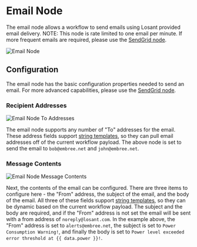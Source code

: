 # Email Node

The email node allows a workflow to send emails using Losant provided email delivery.  NOTE: This node is rate limited to one email per minute.  If more frequent emails are required, please use the [SendGrid node](/workflows/outputs/sendgrid/).

![Email Node](/images/workflows/outputs/email-node.png "Email Node")

## Configuration

The email node has the basic configuration properties needed to send an email.  For more advanced capabilities, please use the [SendGrid node](/workflows/outputs/sendgrid/).

### Recipient Addresses

![Email Node To Addresses](/images/workflows/outputs/email-node-to-addresses.png "Email Node To Addresses")

The email node supports any number of "To" addresses for the email. These address fields support [string templates](/workflows/accessing-payload-data/#string-templates), so they can pull email addresses off of the current workflow payload.  The above node is set to send the email to `bob@embree.net` and `john@embree.net`.

### Message Contents

![Email Node Message Contents](/images/workflows/outputs/email-node-message-contents.png "Email Node Message Contents")

Next, the contents of the email can be configured.  There are three items to configure here - the "From" address, the subject of the email, and the body of the email.  All three of these fields support [string templates](/workflows/accessing-payload-data/#string-templates), so they can be dynamic based on the current workflow payload.  The subject and the body are required, and if the "From" address is not set the email will be sent with a from address of `noreply@losant.com`.  In the example above, the "From" address is set to `alerts@embree.net`, the subject is set to `Power Consumption Warning!`, and finally the body is set to `Power level exceeded error threshold at {{ data.power }}!`.
